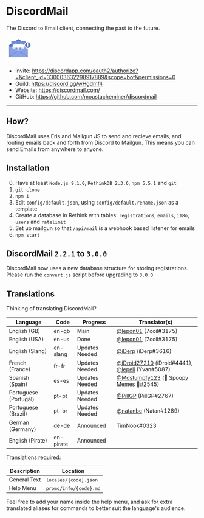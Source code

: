 # DiscordMail
The Discord to Email client, connecting the past to the future.

![Discord Mail](server/static/img/favicon.png)

- Invite: https://discordapp.com/oauth2/authorize?=&client_id=330003632298917889&scope=bot&permissions=0
- Guild: https://discord.gg/wHgdmf4
- Website: https://discordmail.com/
- GitHub: https://github.com/moustacheminer/discordmail

---

## How?
DiscordMail uses Eris and Mailgun JS to send and recieve emails, and routing emails back and forth from Discord to Mailgun. This means you can send Emails from anywhere to anyone.

## Installation

0. Have at least `Node.js 9.1.0`, `RethinkDB 2.3.6`, `npm 5.5.1` and `git`
1. `git clone`
2. `npm i`
3. Edit `config/default.json`, using `config/default.rename.json` as a template
4. Create a database in Rethink with tables: `registrations`, `emails`, `i18n`, `users` and `ratelimit`
5. Set up mailgun so that `/api/mail` is a webhook based listener for emails
6. `npm start`

## DiscordMail `2.2.1` to `3.0.0`

DiscordMail now uses a new database structure for storing registrations. Please run the `convert.js` script before upgrading to `3.0.0`

## Translations

Thinking of translating DiscordMail?

Language               | Code      | Progress       | Translator(s)
---------------------- | --------- | -------------- | --------------------------
English (GB)           | en-gb     | Main           | [@lepon01](https://github.com/lepon01) (7coil#3175)
English (USA)          | en-us     | Done           | [@lepon01](https://github.com/lepon01) (7coil#3175)
English (Slang)        | en-slang  | Updates Needed | [@iDerp](https://github.com/iDerp) (iDerp#3616)
French (France)        | fr-fr     | Updates Needed | [@iDroid27210](https://github.com/iDroid27210) (iDroid#4441), [@lepeli](https://github.com/lepeli) (Yvan#5087)
Spanish (Spain)        | es-es     | Updates Needed | [@Mdstumpfy123](https://github.com/Mdstumpfy123) (🎃 Spoopy Memes 🎃#2545)
Portuguese (Portugal)  | pt-pt     | Updates Needed | [@PillGP](https://github.com/PillGP) (PillGP#2767)
Portuguese (Brazil)    | pt-br     | Updates Needed | [@natanbc](https://github.com/natanbc) (Natan#1289)
German (Germany)       | de-de     | Announced      | TimNook#0323
English (Pirate)       | en-pirate | Announced      |

Translations required:

Description  | Location
------------ | ----------------------
General Text | `locales/{code}.json`
Help Menu    | `promo/info/{code}.md`

Feel free to add your name inside the help menu, and ask for extra translated aliases for commands to better suit the language's audience.
